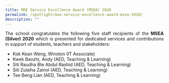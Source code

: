 ```yaml
---
title: MOE Service Excellence Award (MSEA) 2020
permalink: /spotlight/moe-service-excellence-award-msea-2020/
description: ""
---
```


<p style="text-align: justify;">The school congratulates the following five staff recipients of the <b>MSEA (Silver) 2020</b> which is presented for dedicated services and contributions in support of students, teachers and stakeholders:</p>


- Kok Kean Weng, Winston (IT Associate)
- Kwek Baozhi, Andy (AED, Teaching & Learning)
- Siti Raudha Bte Abdul Rashid (AED, Teaching & Learning)
- Siti Zulaiha Zainol (AED, Teaching & Learning)
- Tee Beng Lian (AED, Teaching & Learning)